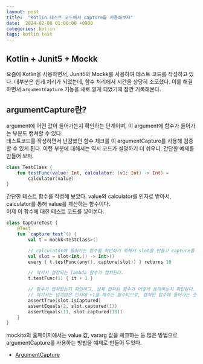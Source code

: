 ```yaml
---
layout: post
title:  "Kotlin 테스트 코드에서 capture를 사용해보자"
date:  2024-02-08 01:00:00 +0900
categories: kotlin
tags: kotlin test
---
```


## Kotlin + Junit5 + Mockk

요즘에 Kotlin을 사용하면서, Junit5와 Mockk를 사용하여 테스트 코드를 작성하고 있다. 대부분은 쉽게 처리가 되었는데, 함수 처리에서 시간을 상당히 소모했다.  이를 해결하면서 `argumentCapture` 기능을 새로 알게 되었기에 잠깐 기록해본다.

## argumentCapture란?

argument에 어떤 값이 들어가는지 확인하는 단계이며, 이 argument에 함수가 들어가는 부분도 캡쳐할 수 있다.  
테스트코드를 작성하면서 난감했던 함수 체크를 이 argumentCapture를 사용해 검증할 수 있게 된다.
이런 부분에 대해서는 역시 코드가 설명하기 더 쉬우니, 간단한 예제를 만들어 보자.

```kotlin
class TestClass {
    fun testFunc(value: Int, calculator: (v1: Int) -> Int) =
        calculator(value)
}
```

간단한 테스트 함수를 작성해 보았다. value와 calculator를 인자로 받아서, calculator를 통해 value를 계산하는 함수이다.  
이제 이 함수에 대한 테스트 코드를 넣어본다.

```kotlin
class CaptureTest {
    @Test
    fun `capture test`() {
        val t = mockk<TestClass>()

        // calculator에 들어가는 함수를 확인하기 위해서 slot을 만들고 capture를 사용하여 argument를 확인한다.
        val slot = slot<Int.() -> Int>()
        every { t.testFunc(any(), capture(slot)) } returns 10

        // 여기서 설정되는 lambda 함수가 캡쳐된다.
        t.testFunc(1) { it + 1 }

        // 함수가 캡쳐됬는지 확인하고, 실제 캡쳐된 함수가 어떻게 동작하는지 확인한다.
        // 여기서는 넘겨받은 인자에 +1을 해주는 함수이므로, 캡쳐된 함수에 들어가는 숫자가 1이 증가되는지 확인한다.
        assertTrue(slot.isCaptured)
        assertEquals(2, slot.captured(1))
        assertEquals(11, slot.captured(10))
    }
}
```

mockito의 홈페이지에서는 value 값, vararg 값을 체크하는 등 많은 방법으로 argumentCapture를 사용하는 방법을 예제로 만들어 두었다.
- [ArgumentCapture](https://www.javadoc.io/doc/org.mockito/mockito-core/latest/org/mockito/ArgumentCaptor.html)
